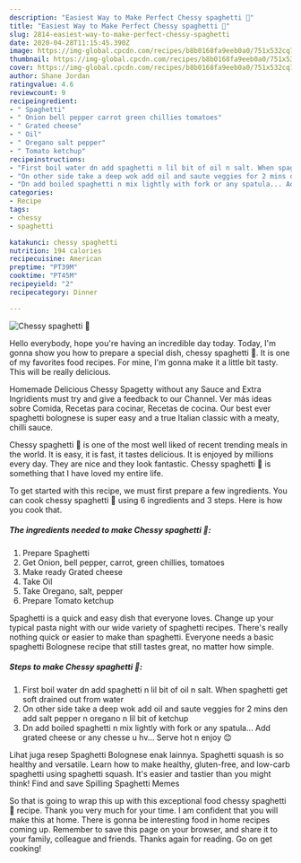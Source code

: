 ```yaml
---
description: "Easiest Way to Make Perfect Chessy spaghetti 🍝"
title: "Easiest Way to Make Perfect Chessy spaghetti 🍝"
slug: 2814-easiest-way-to-make-perfect-chessy-spaghetti
date: 2020-04-28T11:15:45.390Z
image: https://img-global.cpcdn.com/recipes/b8b0168fa9eeb0a0/751x532cq70/chessy-spaghetti-🍝-recipe-main-photo.jpg
thumbnail: https://img-global.cpcdn.com/recipes/b8b0168fa9eeb0a0/751x532cq70/chessy-spaghetti-🍝-recipe-main-photo.jpg
cover: https://img-global.cpcdn.com/recipes/b8b0168fa9eeb0a0/751x532cq70/chessy-spaghetti-🍝-recipe-main-photo.jpg
author: Shane Jordan
ratingvalue: 4.6
reviewcount: 9
recipeingredient:
- " Spaghetti"
- " Onion bell pepper carrot green chillies tomatoes"
- " Grated cheese"
- " Oil"
- " Oregano salt pepper"
- " Tomato ketchup"
recipeinstructions:
- "First boil water dn add spaghetti n lil bit of oil n salt. When spaghetti get soft drained out from water"
- "On other side take a deep wok add oil and saute veggies for 2 mins den add salt pepper n oregano n lil bit of ketchup"
- "Dn add boiled spaghetti n mix lightly with fork or any spatula... Add grated cheese or any chesse u hv... Serve hot n enjoy 😊"
categories:
- Recipe
tags:
- chessy
- spaghetti

katakunci: chessy spaghetti 
nutrition: 194 calories
recipecuisine: American
preptime: "PT39M"
cooktime: "PT45M"
recipeyield: "2"
recipecategory: Dinner

---
```



![Chessy spaghetti 🍝](https://img-global.cpcdn.com/recipes/b8b0168fa9eeb0a0/751x532cq70/chessy-spaghetti-🍝-recipe-main-photo.jpg)

Hello everybody, hope you're having an incredible day today. Today, I'm gonna show you how to prepare a special dish, chessy spaghetti 🍝. It is one of my favorites food recipes. For mine, I'm gonna make it a little bit tasty. This will be really delicious.

Homemade Delicious Chessy Spagetty without any Sauce and Extra Ingridients must try and give a feedback to our Channel. Ver más ideas sobre Comida, Recetas para cocinar, Recetas de cocina. Our best ever spaghetti bolognese is super easy and a true Italian classic with a meaty, chilli sauce.

Chessy spaghetti 🍝 is one of the most well liked of recent trending meals in the world. It is easy, it is fast, it tastes delicious. It is enjoyed by millions every day. They are nice and they look fantastic. Chessy spaghetti 🍝 is something that I have loved my entire life.


To get started with this recipe, we must first prepare a few ingredients. You can cook chessy spaghetti 🍝 using 6 ingredients and 3 steps. Here is how you cook that.

<!--inarticleads1-->

##### The ingredients needed to make Chessy spaghetti 🍝:

1. Prepare  Spaghetti
1. Get  Onion, bell pepper, carrot, green chillies, tomatoes
1. Make ready  Grated cheese
1. Take  Oil
1. Take  Oregano, salt, pepper
1. Prepare  Tomato ketchup


Spaghetti is a quick and easy dish that everyone loves. Change up your typical pasta night with our wide variety of spaghetti recipes. There&#39;s really nothing quick or easier to make than spaghetti. Everyone needs a basic spaghetti Bolognese recipe that still tastes great, no matter how simple. 

<!--inarticleads2-->

##### Steps to make Chessy spaghetti 🍝:

1. First boil water dn add spaghetti n lil bit of oil n salt. When spaghetti get soft drained out from water
1. On other side take a deep wok add oil and saute veggies for 2 mins den add salt pepper n oregano n lil bit of ketchup
1. Dn add boiled spaghetti n mix lightly with fork or any spatula... Add grated cheese or any chesse u hv... Serve hot n enjoy 😊


Lihat juga resep Spaghetti Bolognese enak lainnya. Spaghetti squash is so healthy and versatile. Learn how to make healthy, gluten-free, and low-carb spaghetti using spaghetti squash. It&#39;s easier and tastier than you might think! Find and save Spilling Spaghetti Memes 

So that is going to wrap this up with this exceptional food chessy spaghetti 🍝 recipe. Thank you very much for your time. I am confident that you will make this at home. There is gonna be interesting food in home recipes coming up. Remember to save this page on your browser, and share it to your family, colleague and friends. Thanks again for reading. Go on get cooking!
